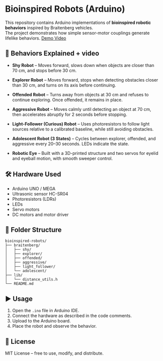 # Bioinspired Robots (Arduino)

This repository contains Arduino implementations of **bioinspired robotic behaviors** inspired by Braitenberg vehicles.  
The project demonstrates how simple sensor-motor couplings generate lifelike behaviors.
  [Demo Video](https://youtu.be/zCdSMHul44c)

## 📖 Behaviors Explained + video
- **Shy Robot** – Moves forward, slows down when objects are closer than 70 cm, and stops before 30 cm.  

- **Explorer Robot** – Moves forward, stops when detecting obstacles closer than 30 cm, and turns on its axis before continuing.  
  
- **Offended Robot** – Turns away from objects at 30 cm and refuses to continue exploring. Once offended, it remains in place.  
 
- **Aggressive Robot** – Moves calmly until detecting an object at 70 cm, then accelerates abruptly for 2 seconds before stopping.  

- **Light-Follower (Curious) Robot** – Uses photoresistors to follow light sources relative to a calibrated baseline, while still avoiding obstacles.  

- **Adolescent Robot (3 States)** – Cycles between explorer, offended, and aggressive every 20–30 seconds. LEDs indicate the state.  

- **Robotic Eye** – Built with a 3D-printed structure and two servos for eyelid and eyeball motion, with smooth sweeper control.  

## 🛠️ Hardware Used
- Arduino UNO / MEGA  
- Ultrasonic sensor HC-SR04  
- Photoresistors (LDRs)  
- LEDs  
- Servo motors  
- DC motors and motor driver  

## 📂 Folder Structure
```
bioinspired-robots/
├── braitenberg/
│   ├── shy/
│   ├── explorer/
│   ├── offended/
│   ├── aggressive/
│   ├── light_follower/
│   └── adolescent/
├── lib/
│   └── distance_utils.h
└── README.md
```
## ▶️ Usage
1. Open the `.ino` file in Arduino IDE.  
2. Connect the hardware as described in the code comments.  
3. Upload to the Arduino board.  
4. Place the robot and observe the behavior.  

## 📜 License
MIT License – free to use, modify, and distribute.
